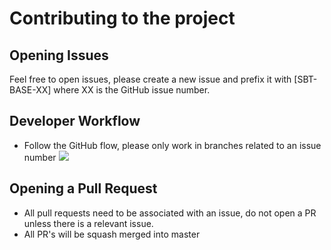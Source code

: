 # Contributing to the project

## Opening Issues
Feel free to open issues, please create a new issue and prefix it with [SBT-BASE-XX] where XX is the GitHub issue number.

## Developer Workflow
* Follow the GitHub flow, please only work in branches related to an issue number
![](https://arccwiki.uwyo.edu/images/1/19/GitHub_Flow_steps.png)

## Opening a Pull Request
* All pull requests need to be associated with an issue, do not open a PR unless there is a relevant issue.
* All PR's will be squash merged into master